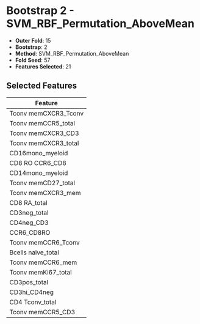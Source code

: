 # Bootstrap 2 - SVM_RBF_Permutation_AboveMean

- **Outer Fold**: 15
- **Bootstrap**: 2
- **Method**: SVM_RBF_Permutation_AboveMean
- **Fold Seed**: 57
- **Features Selected**: 21

## Selected Features

| Feature |
|---------|
| Tconv memCXCR3_Tconv |
| Tconv memCCR5_total |
| Tconv memCXCR3_CD3 |
| Tconv memCXCR3_total |
| CD16mono_myeloid |
| CD8 RO CCR6_CD8 |
| CD14mono_myeloid |
| Tconv memCD27_total |
| Tconv memCXCR3_mem |
| CD8 RA_total |
| CD3neg_total |
| CD4neg_CD3 |
| CCR6_CD8RO |
| Tconv memCCR6_Tconv |
| Bcells naive_total |
| Tconv memCCR6_mem |
| Tconv memKi67_total |
| CD3pos_total |
| CD3hi_CD4neg |
| CD4 Tconv_total |
| Tconv memCCR5_CD3 |
